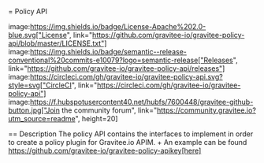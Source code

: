 
= Policy API

image:https://img.shields.io/badge/License-Apache%202.0-blue.svg["License", link="https://github.com/gravitee-io/gravitee-policy-api/blob/master/LICENSE.txt"]
image:https://img.shields.io/badge/semantic--release-conventional%20commits-e10079?logo=semantic-release["Releases", link="https://github.com/gravitee-io/gravitee-policy-api/releases"]
image:https://circleci.com/gh/gravitee-io/gravitee-policy-api.svg?style=svg["CircleCI", link="https://circleci.com/gh/gravitee-io/gravitee-policy-api"]
image:https://f.hubspotusercontent40.net/hubfs/7600448/gravitee-github-button.jpg["Join the community forum", link="https://community.gravitee.io?utm_source=readme", height=20]


== Description
The policy API contains the interfaces to implement in order to create a policy plugin for Gravitee.io APIM. +
An example can be found https://github.com/gravitee-io/gravitee-policy-apikey[here]